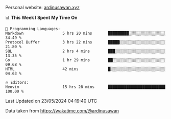 Personal website: [ardinusawan.xyz](https://ardinusawan.xyz)

<!--START_SECTION:waka-->
📊 **This Week I Spent My Time On** 

```text
💬 Programming Languages: 
Markdown                 5 hrs 20 mins       █████████░░░░░░░░░░░░░░░░   34.49 % 
Protocol Buffer          3 hrs 22 mins       █████░░░░░░░░░░░░░░░░░░░░   21.80 % 
SQL                      2 hrs 4 mins        ███░░░░░░░░░░░░░░░░░░░░░░   13.35 % 
Go                       1 hr 29 mins        ██░░░░░░░░░░░░░░░░░░░░░░░   09.68 % 
HTML                     42 mins             █░░░░░░░░░░░░░░░░░░░░░░░░   04.63 % 

🔥 Editors: 
Neovim                   15 hrs 28 mins      █████████████████████████   100.00 % 
```


 Last Updated on 23/05/2024 04:19:40 UTC
<!--END_SECTION:waka-->
Data taken from https://wakatime.com/@ardinusawan
